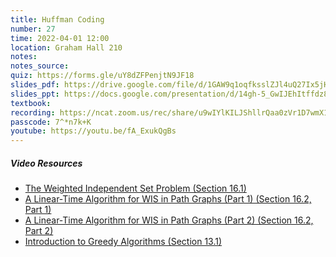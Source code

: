 ```yaml
---
title: Huffman Coding
number: 27
time: 2022-04-01 12:00
location: Graham Hall 210
notes:
notes_source:
quiz: https://forms.gle/uY8dZFPenjtN9JF18
slides_pdf: https://drive.google.com/file/d/1GAW9q1oqfksslZJl4uQ27Ix5jHHI5Ykm/view?usp=sharing
slides_ppt: https://docs.google.com/presentation/d/14gh-5_GwIJEhItffdz82CdS1tdhxbSXAOkvSjMQTvGg/edit?usp=sharing
textbook:
recording: https://ncat.zoom.us/rec/share/u9wIYlKILJShllrQaa0zVr1D7wmX1tjIzGFvOfrdpfE5dMN4e4pItsqkRPjMOhpN.e8AF73DCA-IfhICN?startTime=1648656199000
passcode: 7^*n7k+K
youtube: https://youtu.be/fA_ExukQgBs
---
```


##### Video Resources

- [The Weighted Independent Set Problem (Section 16.1)](https://www.youtube.com/watch?v=0awkct8SkxA&list=PLXFMmlk03Dt5EMI2s2WQBsLsZl7A5HEK6&index=39)
- [A Linear-Time Algorithm for WIS in Path Graphs (Part 1) (Section 16.2, Part 1)](https://www.youtube.com/watch?v=0awkct8SkxA&list=PLXFMmlk03Dt5EMI2s2WQBsLsZl7A5HEK6&index=40)
- [A Linear-Time Algorithm for WIS in Path Graphs (Part 2) (Section 16.2, Part 2)](https://www.youtube.com/watch?v=0awkct8SkxA&list=PLXFMmlk03Dt5EMI2s2WQBsLsZl7A5HEK6&index=41)
- [Introduction to Greedy Algorithms (Section 13.1)](https://www.youtube.com/watch?v=NTFmxA3qgoo&list=PLXFMmlk03Dt5EMI2s2WQBsLsZl7A5HEK6&index=4&t=0s)